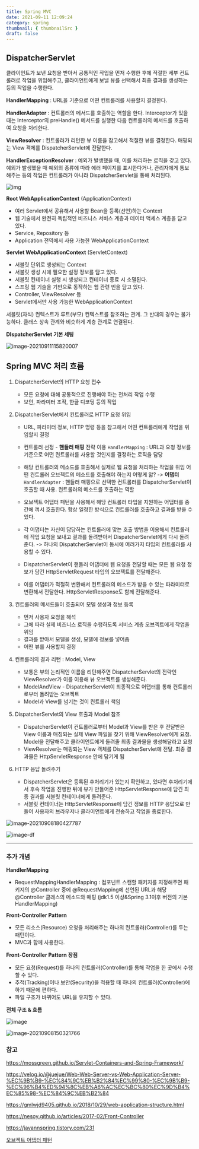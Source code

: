 ```yaml
---
title: Spring MVC
date: 2021-09-11 12:09:24
category: spring
thumbnail: { thumbnailSrc }
draft: false
---
```


## **DispatcherServlet**

클라이언트가 보낸 요청을 받아서 공통적인 작업을 먼저 수행한 후에 적절한 세부 컨트롤러로 작업을 위임해주고, 클라이언트에게 보낼 뷰를 선택해서 최종 결과를 생성하는 등의 작업을 수행한다.

**HandlerMapping** : URL을 기준으로 어떤 컨트롤러를 사용할지 결정한다.

**HandlerAdapter** : 컨트롤러의 메서드를 호출하는 역할을 한다. Interceptor가 있을 때는 Interceptor의 preHandle() 메서드를 실행한 다음 컨트롤러의 메서드를 호출하여 요청을 처리한다.

**ViewResolver** : 컨트롤러가 리턴한 뷰 이름을 참고해서 적절한 뷰를 결정한다. 매핑되는 View 객체를 DispatcherServlet에 전달한다.

**HandlerExceptionResolver** : 예외가 발생했을 때, 이를 처리하는 로직을 갖고 있다. 예외가 발생했을 때 예외의 종류에 따라 에러 페이지를 표시한다거나, 관리자에게 통보해주는 등의 작업은 컨트롤러가 아니라 DispatcherServlet을 통해 처리된다.

![img](./images/dispatcher1.png)

**Root WebApplicationContext** (ApplicationContext)

- 여러 Servlet에서 공유해서 사용할 Bean을 등록(선언)하는 Context
- 웹 기술에서 완전히 독립적인 비즈니스 서비스 계층과 데이터 액세스 계층을 담고 있다.
- Service, Repository 등
- Application 전역에서 사용 가능한 WebApplicationContext

**Servlet WebApplicationContext** (ServletContext)

- 서블릿 단위로 생성되는 Context
- 서불릿 생성 시에 필요한 설정 정보를 담고 있다.
- 서블릿 컨테이너 실행 시 생성되고 컨테이너 종료 시 소멸된다.
- 스프링 웹 기술을 기반으로 동작하는 웹 관련 빈을 담고 있다.
- Controller, ViewResolver 등
- Servlet에서만 사용 가능한 WebApplicationContext

서블릿(자식) 컨텍스트가 루트(부모) 컨텍스트를 참조하는 관계. 그 반대의 경우는 불가능하다. 클래스 상속 관계와 비슷하게 계층 관계로 연결된다.

**DIspatcherServlet 기본 세팅**

![image-20210911115820007](./images/dispatcher2.png)



## Spring MVC 처리 흐름

1. DispatcherServlet의 HTTP 요청 접수

   - 모든 요청에 대해 공통적으로 진행해야 하는 전처리 작업 수행
   - 보안, 파라미터 조작, 한글 디코딩 등의 작업

2. DispatcherServlet에서 컨트롤러로 HTTP 요청 위임

   - URL, 파라미터 정보, HTTP 명령 등을 참고해서 어떤 컨트롤러에게 작업을 위임할지 결정

   - 컨트롤러 선정 - **핸들러 매핑** 전략 이용
     `HandlerMapping` : URL과 요청 정보를 기준으로 어떤 컨트롤러를 사용할 것인지를 결정하는 로직을 담당

   - 해당 컨트롤러의 메소드를 호출해서 실제로 웹 요청을 처리하는 작업을 위임
     어떤 컨트롤러 오브젝트의 메소드를 호출해야 하는지 어떻게 앎? -> **어댑터**
     `HandlerAdapter` : 핸들러 매핑으로 선택한 컨트롤러를 DispatcherServlet이 호출할 때 사용. 컨트롤러의 메소드를 호출하는 역할

   - 오브젝트 어댑터 패턴을 사용해서 해당 컨트롤러 타입을 지원하는 어댑터를 중간에 껴서 호출한다. 항상 일정한 방식으로 컨트롤러를 호출하고 결과를 받을 수 있다.

   - 각 어댑터는 자신이 담당하는 컨트롤러에 맞는 호출 방법을 이용해서 컨트롤러에 작업 요청을 보내고 결과를 돌려받아서 DispatcherServlet에게 다시 돌려준다. -> 하나의 DispatcherServlet이 동시에 여러가지 타입의 컨트롤러를 사용할 수 있다.

   - DispatcherServlet이 핸들러 어댑터에 웹 요청을 전달할 때는 모든 웹 요청 정보가 담긴 HttpServletRequest 타입의 오브젝트를 전달해준다.

   - 이를 어댑터가 적절히 변환해서 컨트롤러의 메소드가 받을 수 있는 파라미터로 변환해서 전달한다. HttpServletResponse도 함께 전달해준다.

3. 컨트롤러의 메서드들이 호출되어 모델 생성과 정보 등록

   - 먼저 사용자 요청을 해석
   - 그에 따라 실제 비즈니스 로직을 수행하도록 서비스 계층 오브젝트에게 작업을 위임
   - 결과를 받아서 모델을 생성, 모델에 정보를 넣어줌
   - 어떤 뷰를 사용할지 결정

4. 컨트롤러의 결과 리턴 : Model, View

   - 보통은 뷰의 논리적인 이름을 리턴해주면 DispatcherServlet의 전략인 ViewResolver가 이를 이용해 뷰 오브젝트를 생성해준다.
   - ModelAndView - DispatcherServlet이 최종적으로 어댑터를 통해 컨트롤러로부터 돌려받는 오브젝트
   - Model과 View를 넘기는 것이 컨트롤러 책임

5. DispatcherServlet의 View 호출과 Model 참조

   - DispatcherServlet이 컨트롤러로부터 Model과 View를 받은 후 전달받은 View 이름과 매칭되는 실제 View 파일을 찾기 위해 ViewResolver에게 요청. Model을 전달해주고 클라이언트에게 돌려줄 최종 결과물을 생성해달라고 요청
   - ViewResolver는 매핑되는 View 객체를 DispatcherServlet에 전달. 최종 결과물은 HttpServletResponse 안에 담기게 됨

6. HTTP 응답 돌려주기

   - DispatcherServlet은 등록된 후처리기가 있는지 확인하고, 있다면 후처리기에서 후속 작업을 진행한 뒤에 뷰가 만들어준 HttpServletResponse에 담긴 최종 결과를 서블릿 컨테이너에게 돌려준다.
   - 서블릿 컨테이너는 HttpServletResponse에 담긴 정보를 HTTP 응답으로 만들어 사용자의 브라우저나 클라이언트에게 전송하고 작업을 종료한다.

![image-20210908180427787](./images/dispatcher3.png)

![image-df](./images/dispatcher4.png)

---

### 추가 개념

**HandlerMapping**

- RequestMappingHandlerMapping : 컴포넌트 스캔할 패키지를 지정해주면 패키지의 @Controller 중에 @RequestMapping에 선언된 URL과 해당 @Controller 클래스의 메소드와 매핑 (jdk1.5 이상&Spring 3.1이후 버전의 기본 HandlerMapping)

**Front-Controller Pattern**

- 모든 리소스(Resource) 요청을 처리해주는 하나의 컨트롤러(Controller)를 두는 패턴이다.
- MVC과 함께 사용한다.

**Front-Controller Pattern 장점**

- 모든 요청(Request)를 하나의 컨트롤러(Controller)를 통해 작업을 한 곳에서 수행할 수 있다.
- 추적(Tracking)이나 보안(Security)을 적용할 때 하나의 컨트롤러(Controller)에 하기 때문에 편하다.
- 파일 구조가 바뀌어도 URL을 유지할 수 있다.

**전체 구조 & 흐름**

![image](./images/flow1.png)

![image-20210908150321766](./images/flow2.png)



### 참고

https://mossgreen.github.io/Servlet-Containers-and-Spring-Framework/

https://velog.io/@juejue/Web-Web-Server-vs-Web-Application-Server-%EC%9B%B9-%EC%84%9C%EB%B2%84%EC%99%80-%EC%9B%B9-%EC%96%B4%ED%94%8C%EB%A6%AC%EC%BC%80%EC%9D%B4%EC%85%98-%EC%84%9C%EB%B2%84

https://gmlwjd9405.github.io/2018/10/29/web-application-structure.html

https://nesoy.github.io/articles/2017-02/Front-Controller

https://javannspring.tistory.com/231

[오브젝트 어댑터 패턴](https://invincibletyphoon.tistory.com/20)